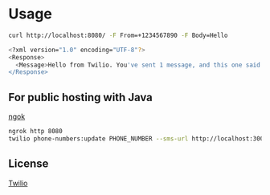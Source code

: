 # Usage

```bash
curl http://localhost:8080/ -F From=+1234567890 -F Body=Hello
```
```bash
<?xml version="1.0" encoding="UTF-8"?>
<Response>
  <Message>Hello from Twilio. You've sent 1 message, and this one said 'Hello'</Message>
</Response>
```



## For public hosting with Java
[ngok](https://ngrok.com/)

```bash
ngrok http 8080
twilio phone-numbers:update PHONE_NUMBER --sms-url http://localhost:3000/messages

```

## License
[Twilio](https://www.twilio.com/blog/receive-respond-sms-java-twilio)
